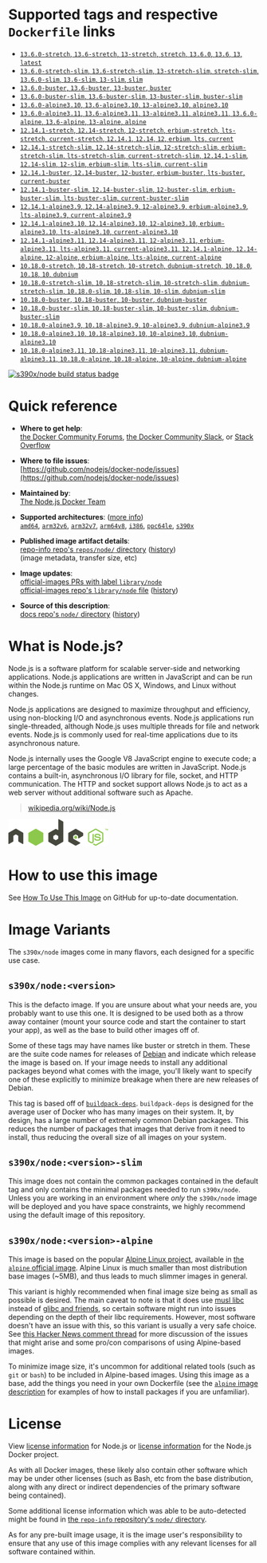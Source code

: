 <!--

********************************************************************************

WARNING:

    DO NOT EDIT "node/README.md"

    IT IS AUTO-GENERATED

    (from the other files in "node/" combined with a set of templates)

********************************************************************************

-->

# Supported tags and respective `Dockerfile` links

-	[`13.6.0-stretch`, `13.6-stretch`, `13-stretch`, `stretch`, `13.6.0`, `13.6`, `13`, `latest`](https://github.com/nodejs/docker-node/blob/8b8eebe2667b04d50f85535e2504fcbfd4675930/13/stretch/Dockerfile)
-	[`13.6.0-stretch-slim`, `13.6-stretch-slim`, `13-stretch-slim`, `stretch-slim`, `13.6.0-slim`, `13.6-slim`, `13-slim`, `slim`](https://github.com/nodejs/docker-node/blob/cd046b99024274af8a782bc7fb722a89f65ecfdc/13/stretch-slim/Dockerfile)
-	[`13.6.0-buster`, `13.6-buster`, `13-buster`, `buster`](https://github.com/nodejs/docker-node/blob/8b8eebe2667b04d50f85535e2504fcbfd4675930/13/buster/Dockerfile)
-	[`13.6.0-buster-slim`, `13.6-buster-slim`, `13-buster-slim`, `buster-slim`](https://github.com/nodejs/docker-node/blob/cd046b99024274af8a782bc7fb722a89f65ecfdc/13/buster-slim/Dockerfile)
-	[`13.6.0-alpine3.10`, `13.6-alpine3.10`, `13-alpine3.10`, `alpine3.10`](https://github.com/nodejs/docker-node/blob/8b8eebe2667b04d50f85535e2504fcbfd4675930/13/alpine3.10/Dockerfile)
-	[`13.6.0-alpine3.11`, `13.6-alpine3.11`, `13-alpine3.11`, `alpine3.11`, `13.6.0-alpine`, `13.6-alpine`, `13-alpine`, `alpine`](https://github.com/nodejs/docker-node/blob/8b8eebe2667b04d50f85535e2504fcbfd4675930/13/alpine3.11/Dockerfile)
-	[`12.14.1-stretch`, `12.14-stretch`, `12-stretch`, `erbium-stretch`, `lts-stretch`, `current-stretch`, `12.14.1`, `12.14`, `12`, `erbium`, `lts`, `current`](https://github.com/nodejs/docker-node/blob/8b8eebe2667b04d50f85535e2504fcbfd4675930/12/stretch/Dockerfile)
-	[`12.14.1-stretch-slim`, `12.14-stretch-slim`, `12-stretch-slim`, `erbium-stretch-slim`, `lts-stretch-slim`, `current-stretch-slim`, `12.14.1-slim`, `12.14-slim`, `12-slim`, `erbium-slim`, `lts-slim`, `current-slim`](https://github.com/nodejs/docker-node/blob/cd046b99024274af8a782bc7fb722a89f65ecfdc/12/stretch-slim/Dockerfile)
-	[`12.14.1-buster`, `12.14-buster`, `12-buster`, `erbium-buster`, `lts-buster`, `current-buster`](https://github.com/nodejs/docker-node/blob/8b8eebe2667b04d50f85535e2504fcbfd4675930/12/buster/Dockerfile)
-	[`12.14.1-buster-slim`, `12.14-buster-slim`, `12-buster-slim`, `erbium-buster-slim`, `lts-buster-slim`, `current-buster-slim`](https://github.com/nodejs/docker-node/blob/cd046b99024274af8a782bc7fb722a89f65ecfdc/12/buster-slim/Dockerfile)
-	[`12.14.1-alpine3.9`, `12.14-alpine3.9`, `12-alpine3.9`, `erbium-alpine3.9`, `lts-alpine3.9`, `current-alpine3.9`](https://github.com/nodejs/docker-node/blob/8b8eebe2667b04d50f85535e2504fcbfd4675930/12/alpine3.9/Dockerfile)
-	[`12.14.1-alpine3.10`, `12.14-alpine3.10`, `12-alpine3.10`, `erbium-alpine3.10`, `lts-alpine3.10`, `current-alpine3.10`](https://github.com/nodejs/docker-node/blob/8b8eebe2667b04d50f85535e2504fcbfd4675930/12/alpine3.10/Dockerfile)
-	[`12.14.1-alpine3.11`, `12.14-alpine3.11`, `12-alpine3.11`, `erbium-alpine3.11`, `lts-alpine3.11`, `current-alpine3.11`, `12.14.1-alpine`, `12.14-alpine`, `12-alpine`, `erbium-alpine`, `lts-alpine`, `current-alpine`](https://github.com/nodejs/docker-node/blob/8b8eebe2667b04d50f85535e2504fcbfd4675930/12/alpine3.11/Dockerfile)
-	[`10.18.0-stretch`, `10.18-stretch`, `10-stretch`, `dubnium-stretch`, `10.18.0`, `10.18`, `10`, `dubnium`](https://github.com/nodejs/docker-node/blob/3c10e908934690b6af4f8f83b7e5e1da49926b34/10/stretch/Dockerfile)
-	[`10.18.0-stretch-slim`, `10.18-stretch-slim`, `10-stretch-slim`, `dubnium-stretch-slim`, `10.18.0-slim`, `10.18-slim`, `10-slim`, `dubnium-slim`](https://github.com/nodejs/docker-node/blob/f99660df7b05bc739cb63d51d5ddc290d54c196f/10/stretch-slim/Dockerfile)
-	[`10.18.0-buster`, `10.18-buster`, `10-buster`, `dubnium-buster`](https://github.com/nodejs/docker-node/blob/3c10e908934690b6af4f8f83b7e5e1da49926b34/10/buster/Dockerfile)
-	[`10.18.0-buster-slim`, `10.18-buster-slim`, `10-buster-slim`, `dubnium-buster-slim`](https://github.com/nodejs/docker-node/blob/f99660df7b05bc739cb63d51d5ddc290d54c196f/10/buster-slim/Dockerfile)
-	[`10.18.0-alpine3.9`, `10.18-alpine3.9`, `10-alpine3.9`, `dubnium-alpine3.9`](https://github.com/nodejs/docker-node/blob/3c10e908934690b6af4f8f83b7e5e1da49926b34/10/alpine3.9/Dockerfile)
-	[`10.18.0-alpine3.10`, `10.18-alpine3.10`, `10-alpine3.10`, `dubnium-alpine3.10`](https://github.com/nodejs/docker-node/blob/3c10e908934690b6af4f8f83b7e5e1da49926b34/10/alpine3.10/Dockerfile)
-	[`10.18.0-alpine3.11`, `10.18-alpine3.11`, `10-alpine3.11`, `dubnium-alpine3.11`, `10.18.0-alpine`, `10.18-alpine`, `10-alpine`, `dubnium-alpine`](https://github.com/nodejs/docker-node/blob/ab3d54cef9f236ed9792aa4b786215db9ee7c1b6/10/alpine3.11/Dockerfile)

[![s390x/node build status badge](https://img.shields.io/jenkins/s/https/doi-janky.infosiftr.net/job/multiarch/job/s390x/job/node.svg?label=s390x/node%20%20build%20job)](https://doi-janky.infosiftr.net/job/multiarch/job/s390x/job/node/)

# Quick reference

-	**Where to get help**:  
	[the Docker Community Forums](https://forums.docker.com/), [the Docker Community Slack](http://dockr.ly/slack), or [Stack Overflow](https://stackoverflow.com/search?tab=newest&q=docker)

-	**Where to file issues**:  
	[https://github.com/nodejs/docker-node/issues](https://github.com/nodejs/docker-node/issues)

-	**Maintained by**:  
	[The Node.js Docker Team](https://github.com/nodejs/docker-node)

-	**Supported architectures**: ([more info](https://github.com/docker-library/official-images#architectures-other-than-amd64))  
	[`amd64`](https://hub.docker.com/r/amd64/node/), [`arm32v6`](https://hub.docker.com/r/arm32v6/node/), [`arm32v7`](https://hub.docker.com/r/arm32v7/node/), [`arm64v8`](https://hub.docker.com/r/arm64v8/node/), [`i386`](https://hub.docker.com/r/i386/node/), [`ppc64le`](https://hub.docker.com/r/ppc64le/node/), [`s390x`](https://hub.docker.com/r/s390x/node/)

-	**Published image artifact details**:  
	[repo-info repo's `repos/node/` directory](https://github.com/docker-library/repo-info/blob/master/repos/node) ([history](https://github.com/docker-library/repo-info/commits/master/repos/node))  
	(image metadata, transfer size, etc)

-	**Image updates**:  
	[official-images PRs with label `library/node`](https://github.com/docker-library/official-images/pulls?q=label%3Alibrary%2Fnode)  
	[official-images repo's `library/node` file](https://github.com/docker-library/official-images/blob/master/library/node) ([history](https://github.com/docker-library/official-images/commits/master/library/node))

-	**Source of this description**:  
	[docs repo's `node/` directory](https://github.com/docker-library/docs/tree/master/node) ([history](https://github.com/docker-library/docs/commits/master/node))

# What is Node.js?

Node.js is a software platform for scalable server-side and networking applications. Node.js applications are written in JavaScript and can be run within the Node.js runtime on Mac OS X, Windows, and Linux without changes.

Node.js applications are designed to maximize throughput and efficiency, using non-blocking I/O and asynchronous events. Node.js applications run single-threaded, although Node.js uses multiple threads for file and network events. Node.js is commonly used for real-time applications due to its asynchronous nature.

Node.js internally uses the Google V8 JavaScript engine to execute code; a large percentage of the basic modules are written in JavaScript. Node.js contains a built-in, asynchronous I/O library for file, socket, and HTTP communication. The HTTP and socket support allows Node.js to act as a web server without additional software such as Apache.

> [wikipedia.org/wiki/Node.js](https://en.wikipedia.org/wiki/Node.js)

![logo](https://raw.githubusercontent.com/docker-library/docs/01c12653951b2fe592c1f93a13b4e289ada0e3a1/node/logo.png)

# How to use this image

See [How To Use This Image](https://github.com/nodejs/docker-node/blob/master/README.md#how-to-use-this-image) on GitHub for up-to-date documentation.

# Image Variants

The `s390x/node` images come in many flavors, each designed for a specific use case.

## `s390x/node:<version>`

This is the defacto image. If you are unsure about what your needs are, you probably want to use this one. It is designed to be used both as a throw away container (mount your source code and start the container to start your app), as well as the base to build other images off of.

Some of these tags may have names like buster or stretch in them. These are the suite code names for releases of [Debian](https://wiki.debian.org/DebianReleases) and indicate which release the image is based on. If your image needs to install any additional packages beyond what comes with the image, you'll likely want to specify one of these explicitly to minimize breakage when there are new releases of Debian.

This tag is based off of [`buildpack-deps`](https://hub.docker.com/_/buildpack-deps/). `buildpack-deps` is designed for the average user of Docker who has many images on their system. It, by design, has a large number of extremely common Debian packages. This reduces the number of packages that images that derive from it need to install, thus reducing the overall size of all images on your system.

## `s390x/node:<version>-slim`

This image does not contain the common packages contained in the default tag and only contains the minimal packages needed to run `s390x/node`. Unless you are working in an environment where *only* the `s390x/node` image will be deployed and you have space constraints, we highly recommend using the default image of this repository.

## `s390x/node:<version>-alpine`

This image is based on the popular [Alpine Linux project](http://alpinelinux.org), available in [the `alpine` official image](https://hub.docker.com/_/alpine). Alpine Linux is much smaller than most distribution base images (~5MB), and thus leads to much slimmer images in general.

This variant is highly recommended when final image size being as small as possible is desired. The main caveat to note is that it does use [musl libc](http://www.musl-libc.org) instead of [glibc and friends](http://www.etalabs.net/compare_libcs.html), so certain software might run into issues depending on the depth of their libc requirements. However, most software doesn't have an issue with this, so this variant is usually a very safe choice. See [this Hacker News comment thread](https://news.ycombinator.com/item?id=10782897) for more discussion of the issues that might arise and some pro/con comparisons of using Alpine-based images.

To minimize image size, it's uncommon for additional related tools (such as `git` or `bash`) to be included in Alpine-based images. Using this image as a base, add the things you need in your own Dockerfile (see the [`alpine` image description](https://hub.docker.com/_/alpine/) for examples of how to install packages if you are unfamiliar).

# License

View [license information](https://github.com/nodejs/node/blob/master/LICENSE) for Node.js or [license information](https://github.com/nodejs/docker-node/blob/master/LICENSE) for the Node.js Docker project.

As with all Docker images, these likely also contain other software which may be under other licenses (such as Bash, etc from the base distribution, along with any direct or indirect dependencies of the primary software being contained).

Some additional license information which was able to be auto-detected might be found in [the `repo-info` repository's `node/` directory](https://github.com/docker-library/repo-info/tree/master/repos/node).

As for any pre-built image usage, it is the image user's responsibility to ensure that any use of this image complies with any relevant licenses for all software contained within.
